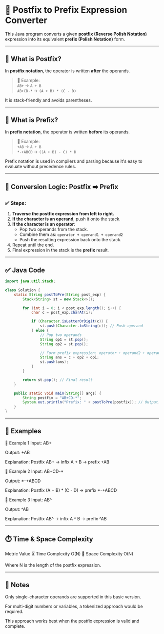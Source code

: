# 🔁 Postfix to Prefix Expression Converter

This Java program converts a given **postfix (Reverse Polish Notation)** expression into its equivalent **prefix (Polish Notation)** form.

---

## 🧠 What is Postfix?

In **postfix notation**, the operator is written **after** the operands.

> 📌 Example:  
> `AB+` → `A + B`  
> `AB+CD-*` → `(A + B) * (C - D)`

It is stack-friendly and avoids parentheses.

---

## 🧠 What is Prefix?

In **prefix notation**, the operator is written **before** its operands.

> 📌 Example:  
> `+AB` → `A + B`  
> `*-+ABCD` → `((A + B) - C) * D`

Prefix notation is used in compilers and parsing because it's easy to evaluate without precedence rules.

---

## 🔁 Conversion Logic: Postfix ➡️ Prefix

### ✅ Steps:

1. **Traverse the postfix expression from left to right.**
2. **If the character is an operand**, push it onto the stack.
3. **If the character is an operator**:
   - Pop two operands from the stack.
   - Combine them as: `operator + operand1 + operand2`
   - Push the resulting expression back onto the stack.
4. Repeat until the end.
5. Final expression in the stack is the **prefix** result.

---

## ✅ Java Code

```java
import java.util.Stack;

class Solution {
    static String postToPre(String post_exp) {
        Stack<String> st = new Stack<>();

        for (int i = 0; i < post_exp.length(); i++) {
            char c = post_exp.charAt(i);

            if (Character.isLetterOrDigit(c)) {
                st.push(Character.toString(c)); // Push operand
            } else {
                // Pop two operands
                String op1 = st.pop();
                String op2 = st.pop();

                // Form prefix expression: operator + operand2 + operand1
                String ans = c + op2 + op1;
                st.push(ans);
            }
        }

        return st.pop(); // Final result
    }

    public static void main(String[] args) {
        String postfix = "AB+CD-*";
        System.out.println("Prefix: " + postToPre(postfix)); // Output: *+AB-CD
    }
}
```

---

## 🧪 Examples
🔹 Example 1
Input:
AB+

Output:
+AB

Explanation:
Postfix AB+ → infix A + B → prefix +AB

🔹 Example 2
Input:
AB+CD-*

Output:
*-+ABCD

Explanation:
Postfix (A + B) * (C - D) → prefix *-+ABCD

🔹 Example 3
Input:
AB^

Output:
^AB

Explanation:
Postfix AB^ → infix A ^ B → prefix ^AB

---
## ⏱️ Time & Space Complexity
Metric	Value
⏳ Time Complexity	O(N)
💾 Space Complexity	O(N)

Where N is the length of the postfix expression.

---
## 📌 Notes
Only single-character operands are supported in this basic version.

For multi-digit numbers or variables, a tokenized approach would be required.

This approach works best when the postfix expression is valid and complete.

